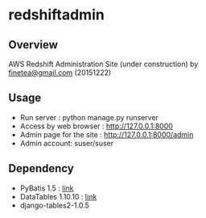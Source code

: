 # redshiftadmin

## Overview
AWS Redshift Administration Site (under construction)
by finetea@gmail.com (20151222)

## Usage
- Run server : python manage.py runserver
- Access by web browser : http://127.0.0.1:8000
- Admin page for the site : http://127.0.0.1:8000/admin
- Admin account: suser/suser



## Dependency
- PyBatis 1.5 : [link](https://github.com/manniwood/Pybatis)
- DataTables 1.10.10 : [link](https://www.datatables.net/)
- django-tables2-1.0.5